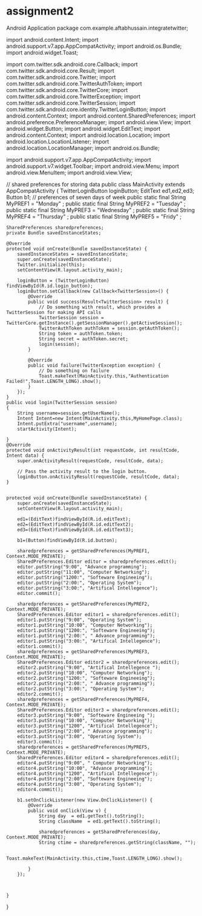 # assignment2
Android Application
package com.example.aftabhussain.integratetwitter;

import android.content.Intent;
import android.support.v7.app.AppCompatActivity;
import android.os.Bundle;
import android.widget.Toast;

import com.twitter.sdk.android.core.Callback;
import com.twitter.sdk.android.core.Result;
import com.twitter.sdk.android.core.Twitter;
import com.twitter.sdk.android.core.TwitterAuthToken;
import com.twitter.sdk.android.core.TwitterCore;
import com.twitter.sdk.android.core.TwitterException;
import com.twitter.sdk.android.core.TwitterSession;
import com.twitter.sdk.android.core.identity.TwitterLoginButton;
import android.content.Context;
import android.content.SharedPreferences;
import android.preference.PreferenceManager;
import android.view.View;
import android.widget.Button;
import android.widget.EditText;
import android.content.Context;
import android.location.Location;
import android.location.LocationListener;
import android.location.LocationManager;
import android.os.Bundle;

import android.support.v7.app.AppCompatActivity;
import android.support.v7.widget.Toolbar;
import android.view.Menu;
import android.view.MenuItem;
import android.view.View;




// shared preferences for storing data
public class MainActivity extends AppCompatActivity {
    TwitterLoginButton loginButton;
    EditText ed1,ed2,ed3;
    Button b1;
// preferences of seven days of week
    public static final String MyPREF1 = "Monday" ;
    public static final String MyPREF2 = "Tuesday" ;
    public static final String MyPREF3 = "Wednesday" ;
    public static final String MyPREF4 = "Thursday" ;
    public static final String MyPREF5 = "Fridy" ;

    SharedPreferences sharedpreferences;
    private Bundle savedInstanceStates;

    @Override
    protected void onCreate(Bundle savedInstanceState) {
        savedInstanceStates = savedInstanceState;
        super.onCreate(savedInstanceState);
        Twitter.initialize(this);
        setContentView(R.layout.activity_main);

        loginButton = (TwitterLoginButton) findViewById(R.id.login_button);
        loginButton.setCallback(new Callback<TwitterSession>() {
            @Override
            public void success(Result<TwitterSession> result) {
                // Do something with result, which provides a TwitterSession for making API calls
                TwitterSession session = TwitterCore.getInstance().getSessionManager().getActiveSession();
                TwitterAuthToken authToken = session.getAuthToken();
                String token = authToken.token;
                String secret = authToken.secret;
                login(session);
            }

            @Override
            public void failure(TwitterException exception) {
                // Do something on failure
                Toast.makeText(MainActivity.this,"Authentication Failed!",Toast.LENGTH_LONG).show();
            }
        });
    }
    public void login(TwitterSession session)
    {
        String username=session.getUserName();
        Intent Intent=new Intent(MainActivity.this,MyHomePage.class);
        Intent.putExtra("username",username);
        startActivity(Intent);

    }
    @Override
    protected void onActivityResult(int requestCode, int resultCode, Intent data) {
        super.onActivityResult(requestCode, resultCode, data);

        // Pass the activity result to the login button.
        loginButton.onActivityResult(requestCode, resultCode, data);
    }


    protected void onCreate(Bundle savedInstanceState) {
        super.onCreate(savedInstanceState);
        setContentView(R.layout.activity_main);

        ed1=(EditText)findViewById(R.id.editText);
        ed2=(EditText)findViewById(R.id.editText2);
        ed3=(EditText)findViewById(R.id.editText3);

        b1=(Button)findViewById(R.id.button);

        sharedpreferences = getSharedPreferences(MyPREF1, Context.MODE_PRIVATE);
        SharedPreferences.Editor editor = sharedpreferences.edit();
        editor.putString("9:00", "Advance programming");
        editor.putString("11:00", "Computer Networking");
        editor.putString("1200:", "Softeware Engineeing");
        editor.putString("2:00:", "Operating System");
        editor.putString("3:00:", "Artifical Intellegence");
        editor.commit();

        sharedpreferences = getSharedPreferences(MyPREF2, Context.MODE_PRIVATE);
        SharedPreferences.Editor editor1 = sharedpreferences.edit();
        editor1.putString("9:00", "Operating System");
        editor1.putString("10:00", "Computer Networking");
        editor1.putString("1200:", "Softeware Engineeing");
        editor1.putString("2:00:", " Advance programming");
        editor1.putString("3:00:", "Artifical Intellegence");
        editor1.commit();
        sharedpreferences = getSharedPreferences(MyPREF3, Context.MODE_PRIVATE);
        SharedPreferences.Editor editor2 = sharedpreferences.edit();
        editor2.putString("9:00", "Artifical Intellegence ");
        editor2.putString("10:00", "Computer Networking");
        editor2.putString("1200:", "Softeware Engineeing");
        editor2.putString("2:00:", " Advance programming");
        editor2.putString("3:00:", "Operating System");
        editor2.commit();
        sharedpreferences = getSharedPreferences(MyPREF4, Context.MODE_PRIVATE);
        SharedPreferences.Editor editor3 = sharedpreferences.edit();
        editor3.putString("9:00", "Softeware Engineeing ");
        editor3.putString("10:00", "Computer Networking");
        editor3.putString("1200", "Artifical Intellegence");
        editor3.putString("2:00", " Advance programming");
        editor3.putString("3:00", "Operating System");
        editor3.commit();
        sharedpreferences = getSharedPreferences(MyPREF5, Context.MODE_PRIVATE);
        SharedPreferences.Editor editor4 = sharedpreferences.edit();
        editor4.putString("9:00", " Computer Networking");
        editor4.putString("10:00", "Advance programming");
        editor4.putString("1200", "Artifical Intellegence");
        editor4.putString("2:00", "Softeware Engineeing");
        editor4.putString("3:00", "Operating System");
        editor4.commit();

        b1.setOnClickListener(new View.OnClickListener() {
            @Override
            public void onClick(View v) {
                String day  = ed1.getText().toString();
                String className  = ed1.getText().toString();

                sharedpreferences = getSharedPreferences(day, Context.MODE_PRIVATE);
                String ctime = sharedpreferences.getString(className, "");

                Toast.makeText(MainActivity.this,ctime,Toast.LENGTH_LONG).show();

            }
        });



    }




}






